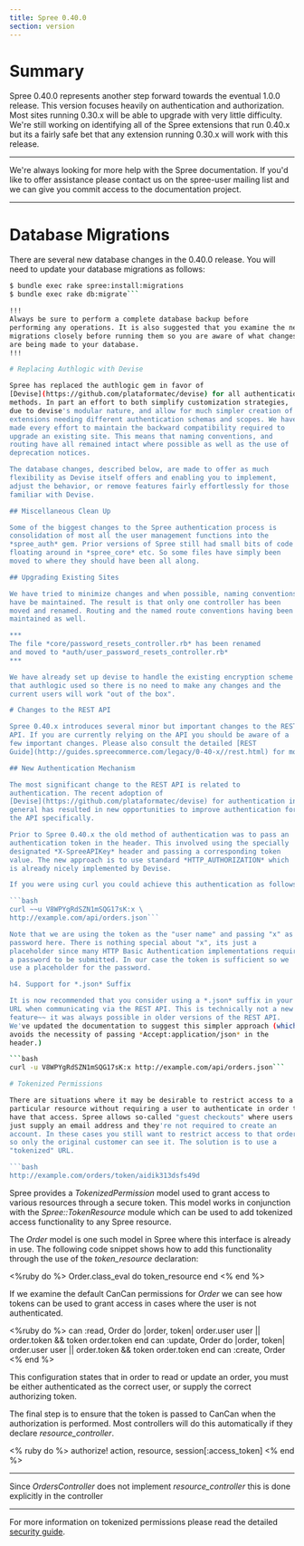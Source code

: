 ```yaml
---
title: Spree 0.40.0
section: version
---
```


# Summary

Spree 0.40.0 represents another step forward towards the eventual 1.0.0
release. This version focuses heavily on authentication and
authorization. Most sites running 0.30.x will be able to upgrade with
very little difficulty. We're still working on identifying all of the
Spree extensions that run 0.40.x but its a fairly safe bet that any
extension running 0.30.x will work with this release.

***
We're always looking for more help with the Spree documentation.
If you'd like to offer assistance please contact us on the spree-user
mailing list and we can give you commit access to the documentation
project.
***

# Database Migrations

There are several new database changes in the 0.40.0 release. You will
need to update your database migrations as follows:

```bash
$ bundle exec rake spree:install:migrations
$ bundle exec rake db:migrate```

!!!
Always be sure to perform a complete database backup before
performing any operations. It is also suggested that you examine the new
migrations closely before running them so you are aware of what changes
are being made to your database.
!!!

# Replacing Authlogic with Devise

Spree has replaced the authlogic gem in favor of
[Devise](https://github.com/plataformatec/devise) for all authentication
methods. In part an effort to both simplify customization strategies,
due to devise's modular nature, and allow for much simpler creation of
extensions needing different authentication schemas and scopes. We have
made every effort to maintain the backward compatibility required to
upgrade an existing site. This means that naming conventions, and
routing have all remained intact where possible as well as the use of
deprecation notices.

The database changes, described below, are made to offer as much
flexibility as Devise itself offers and enabling you to implement,
adjust the behavior, or remove features fairly effortlessly for those
familiar with Devise.

## Miscellaneous Clean Up

Some of the biggest changes to the Spree authentication process is
consolidation of most all the user management functions into the
*spree_auth* gem. Prior versions of Spree still had small bits of code
floating around in *spree_core* etc. So some files have simply been
moved to where they should have been all along.

## Upgrading Existing Sites

We have tried to minimize changes and when possible, naming conventions
have be maintained. The result is that only one controller has been
moved and renamed. Routing and the named route conventions having been
maintained as well.

***
The file *core/password_resets_controller.rb* has been renamed
and moved to *auth/user_password_resets_controller.rb*
***

We have already set up devise to handle the existing encryption scheme
that authlogic used so there is no need to make any changes and the
current users will work "out of the box".

# Changes to the REST API

Spree 0.40.x introduces several minor but important changes to the REST
API. If you are currently relying on the API you should be aware of a
few important changes. Please also consult the detailed [REST
Guide](http://guides.spreecommerce.com/legacy/0-40-x//rest.html) for more details.

## New Authentication Mechanism

The most significant change to the REST API is related to
authentication. The recent adoption of
[Devise](https://github.com/plataformatec/devise) for authentication in
general has resulted in new opportunities to improve authentication for
the API specifically.

Prior to Spree 0.40.x the old method of authentication was to pass an
authentication token in the header. This involved using the specially
designated *X-SpreeAPIKey* header and passing a corresponding token
value. The new approach is to use standard *HTTP_AUTHORIZATION* which
is already nicely implemented by Devise.

If you were using curl you could achieve this authentication as follows:

```bash
curl ~~u V8WPYgRdSZN1mSQG17sK:x \
http://example.com/api/orders.json```

Note that we are using the token as the "user name" and passing "x" as a
password here. There is nothing special about "x", its just a
placeholder since many HTTP Basic Authentication implementations require
a password to be submitted. In our case the token is sufficient so we
use a placeholder for the password.

h4. Support for *.json* Suffix

It is now recommended that you consider using a *.json* suffix in your
URL when communicating via the REST API. This is technically not a new
feature~~ it was always possible in older versions of the REST API.
We've updated the documentation to suggest this simpler approach (which
avoids the necessity of passing *Accept:application/json* in the
header.)

```bash
curl -u V8WPYgRdSZN1mSQG17sK:x http://example.com/api/orders.json```

# Tokenized Permissions

There are situations where it may be desirable to restrict access to a
particular resource without requiring a user to authenticate in order to
have that access. Spree allows so-called "guest checkouts" where users
just supply an email address and they're not required to create an
account. In these cases you still want to restrict access to that order
so only the original customer can see it. The solution is to use a
"tokenized" URL.

```bash
http://example.com/orders/token/aidik313dsfs49d
```

Spree provides a *TokenizedPermission* model used to grant access to
various resources through a secure token. This model works in
conjunction with the *Spree::TokenResource* module which can be used to
add tokenized access functionality to any Spree resource.

The *Order* model is one such model in Spree where this interface is
already in use. The following code snippet shows how to add this
functionality through the use of the *token_resource* declaration:

<%ruby do %>
    Order.class_eval do
     token_resource
    end
<% end %>

If we examine the default CanCan permissions for *Order* we can see how
tokens can be used to grant access in cases where the user is not
authenticated.

<%ruby do %>
    can :read, Order do |order, token|
     order.user  user || order.token && token  order.token
    end
    can :update, Order do |order, token|
     order.user  user || order.token && token  order.token
    end
    can :create, Order
<% end %>

This configuration states that in order to read or update an order, you
must be either authenticated as the correct user, or supply the correct
authorizing token.

The final step is to ensure that the token is passed to CanCan when the
authorization is performed. Most controllers will do this automatically
if they declare *resource_controller*.

<% ruby do %>
    authorize! action, resource, session[:access_token]
<% end %>

***
Since *OrdersController* does not implement *resource_controller*
this is done explicitly in the controller
***

For more information on tokenized permissions please read the detailed
[security guide](http://guides.spreecommerce.com/legacy/0-40-x/security.html#tokenized-permissions).

